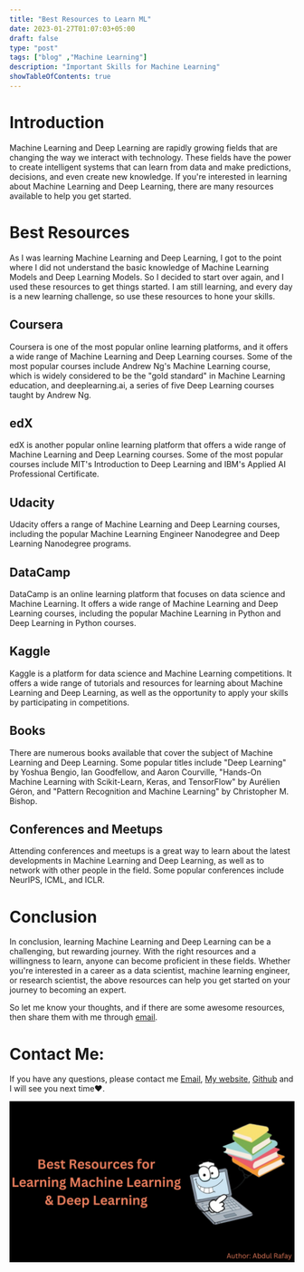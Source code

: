 ```yaml
---
title: "Best Resources to Learn ML"
date: 2023-01-27T01:07:03+05:00
draft: false
type: "post"
tags: ["blog" ,"Machine Learning"]
description: "Important Skills for Machine Learning"
showTableOfContents: true
---
```


# Introduction
Machine Learning and Deep Learning are rapidly growing fields that are changing the way we interact with technology. These fields have the power to create intelligent systems that can learn from data and make predictions, decisions, and even create new knowledge. If you're interested in learning about Machine Learning and Deep Learning, there are many resources available to help you get started.
# Best Resources
As I was learning Machine Learning and Deep Learning, I got to the point where I did not understand the basic knowledge of Machine Learning Models and Deep Learning Models. So I decided to start over again, and I used these resources to get things started. I am still learning, and every day is a new learning challenge, so use these resources to hone your skills.
## Coursera 
Coursera is one of the most popular online learning platforms, and it offers a wide range of Machine Learning and Deep Learning courses. Some of the most popular courses include Andrew Ng's Machine Learning course, which is widely considered to be the "gold standard" in Machine Learning education, and deeplearning.ai, a series of five Deep Learning courses taught by Andrew Ng.
## edX 
edX is another popular online learning platform that offers a wide range of Machine Learning and Deep Learning courses. Some of the most popular courses include MIT's Introduction to Deep Learning and IBM's Applied AI Professional Certificate.
## Udacity
Udacity offers a range of Machine Learning and Deep Learning courses, including the popular Machine Learning Engineer Nanodegree and Deep Learning Nanodegree programs.
## DataCamp  
DataCamp is an online learning platform that focuses on data science and Machine Learning. It offers a wide range of Machine Learning and Deep Learning courses, including the popular Machine Learning in Python and Deep Learning in Python courses.
## Kaggle
Kaggle is a platform for data science and Machine Learning competitions. It offers a wide range of tutorials and resources for learning about Machine Learning and Deep Learning, as well as the opportunity to apply your skills by participating in competitions.
## Books
There are numerous books available that cover the subject of Machine Learning and Deep Learning. Some popular titles include "Deep Learning" by Yoshua Bengio, Ian Goodfellow, and Aaron Courville, "Hands-On Machine Learning with Scikit-Learn, Keras, and TensorFlow" by Aurélien Géron, and "Pattern Recognition and Machine Learning" by Christopher M. Bishop.
## Conferences and Meetups
Attending conferences and meetups is a great way to learn about the latest developments in Machine Learning and Deep Learning, as well as to network with other people in the field. Some popular conferences include NeurIPS, ICML, and ICLR.
# Conclusion
In conclusion, learning Machine Learning and Deep Learning can be a challenging, but rewarding journey. With the right resources and a willingness to learn, anyone can become proficient in these fields. Whether you're interested in a career as a data scientist, machine learning engineer, or research scientist, the above resources can help you get started on your journey to becoming an expert.

So let me know your thoughts, and if there are some awesome resources, then share them with me through [email](mailto:99marafay@gmail.com).

# Contact Me:
If you have any questions, please contact me [Email](mailto:99marafay@gmail.com), [My website](https://rafay99.info), [Github](github.com/rafay99-epic) and I will see you next time❤️.
    

![Best Resources Places to Learn machine Learning](/images/resources-machine-learning/best-resources-for-ml.png)